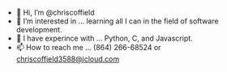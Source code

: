 - 👋 Hi, I’m @chriscoffield
- 👀 I’m interested in ... learning all I can in the field of software development.
- 🌱 I have experince with ... Python, C, and Javascript.
- 📫 How to reach me ... (864) 266-68524 or chriscoffield3588@icloud.com

<!---
chriscoffield/chriscoffield is a ✨ special ✨ repository because its `README.md` (this file) appears on your GitHub profile.
You can click the Preview link to take a look at your changes.
--->
